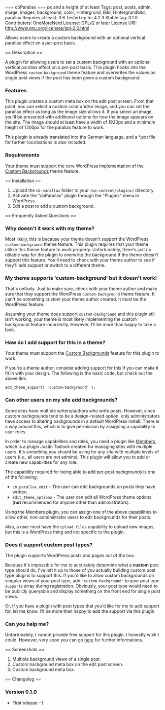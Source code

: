 === cbParallax ===
px and a height of at least
Tags: post, posts, admin, image, images, background, color, Hintergrund, Bild, Hintergrundbild, parallax
Requires at least: 3.8
Tested up to: 4.2.3
Stable tag: 0.1.0
Contributors: OneMoreNerd
License: GPLv2 or later
License URI: http://www.gnu.org/licenses/gpl-2.0.html

Allows users to create a custom background with an optional vertical parallax effect on a per-post basis.


== Description ==

A plugin for allowing users to set a custom background with an optional vertical parallax effect on a per-post basis.  This plugin hooks into the WordPress `custom-background` theme feature and overwrites the values on single post views if the post has been given a custom background.

### Features ###

This plugin creates a custom meta box on the edit post screen.  From that point, you can select a custom color and/or image, and you can set the parallax effect as long as the image size allows it.  If you select an image, you'll be presented with additional options for how the image appears on the site. The image should at least have a width of 1920px and a minimum height of 1200px for the parallax feature to work.

This plugin is already translated into the German language, and a *.pot file for further localisations is also included.

### Requirements ###

Your theme must support the core WordPress implementation of the [Custom Backgrounds](http://codex.wordpress.org/Custom_Backgrounds) theme feature.

== Installation ==

1. Upload the `cb-parallax` folder to your `/wp-content/plugins/` directory.
2. Activate the "cbParallax" plugin through the "Plugins" menu in WordPress.
3. Edit a post to add a custom background.

== Frequently Asked Questions ==

### Why doesn't it work with my theme? ###

Most likely, this is because your theme doesn't support the WordPress `custom-background` theme feature.  This plugin requires that your theme utilize this theme feature to work properly.  Unfortunately, there's just no reliable way for the plugin to overwrite the background if the theme doesn't support this feature.  You'll need to check with your theme author to see if they'll add support or switch to a different theme.

### My theme supports 'custom-background' but it doesn't work! ###

That's unlikely.  Just to make sure, check with your theme author and make sure that they support the WordPress `custom-background` theme feature.  It can't be something custom your theme author created.  It must be the WordPress feature.

Assuming your theme does support `custom-background` and this plugin still isn't working, your theme is most likely implementing the custom background feature incorrectly.  However, I'll be more than happy to take a look.

### How do I add support for this in a theme? ###

Your theme must support the [Custom Backgrounds](http://codex.wordpress.org/Custom_Backgrounds) feature for this plugin to work.

If you're a theme author, consider adding support for this if you can make it fit in with your design.  The following is the basic code, but check out the above link.

	add_theme_support( 'custom-background' );

### Can other users on my site add backgrounds? ###

Some sites have multiple writers/authors who write posts.  However, since custom backgrounds tend to be a design-related option, only administrators have access to altering backgrounds in a default WordPress install.  There is a way around this, which is to give permission by assigning a capability to user roles.

In order to manage capabilities and roles, you need a plugin like [Members](http://wordpress.org/plugins/members), which is a plugin Justin Tadlock created for managing sites with multiple users.  It's something you should be using for any site with multiple levels of users (i.e., all users are not admins).  This plugin will allow you to add or create new capabilities for any role.

The capability required for being able to add per-post backgrounds is one of the following:

* `cb_parallax_edit` - The user can edit backgrounds on posts they have written.
* `edit_theme_options` - The user can edit all WordPress theme options (**not** recommended for anyone other than administrators).

Using the Members plugin, you can assign one of the above capabilities to allow other, non-administrator users to edit backgrounds for their posts.

Also, a user must have the `upload_files` capability to upload new images, but this is a WordPress thing and not specific to the plugin.

### Does it support custom post types? ###

The plugin supports WordPress posts and pages out of the box.

Because it's impossible for me to accurately determine what a **custom** post type should do, I've left it up to those of you actually building custom post type plugins to support this.  If you'd like to allow custom backgrounds on singular views of your post type, add `'custom-background'` to your post type `supports` array during registration.  Obviously, your post type would need to be publicly queryable and display something on the front end for single post views. 

Or, if you have a plugin with post types that you'd like for me to add support for, let me know.  I'll be more than happy to add the support via this plugin.

### Can you help me? ###

Unfortunately, I cannot provide free support for this plugin. I honestly wish I could. However, very soon you can go <a href="https://github.com/demispatti/cb-parallax" target="_blank">here</a> for further informations.

== Screenshots ==

1. Multiple background views of a single post.
2. Custom background meta box on the edit post screen.
3. Custom background meta box.

== Changelog ==

### Version 0.1.0 ###

* First release :-)
